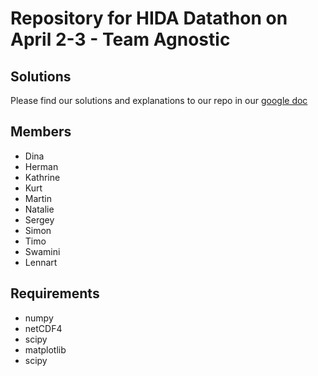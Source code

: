 # Repository for HIDA Datathon on April 2-3 - Team Agnostic

## Solutions
Please find our solutions and explanations to our repo in our [google doc](https://docs.google.com/document/d/1VnEtLL8mmyu9JUIsQRa23F1BUAwn1-mMmH5HKZwegHQ/edit#heading=h.vwc8iq8s78bk)

## Members
- Dina
- Herman
- Kathrine
- Kurt
- Martin
- Natalie
- Sergey
- Simon
- Timo
- Swamini
- Lennart

## Requirements
- numpy
- netCDF4
- scipy
- matplotlib
- scipy
